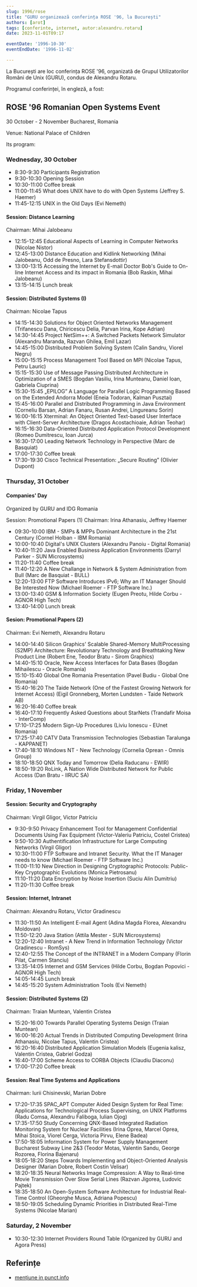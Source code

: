 ```yaml
---
slug: 1996/rose
title: "GURU organizează conferința ROSE '96, la București"
authors: [arot]
tags: [conferinte, internet, autor:alexandru.rotaru]
date: 2023-11-01T09:17

eventDate: '1996-10-30'
eventEndDate: '1996-11-02'

---
```


La București are loc conferința ROSE '96, organizată de Grupul Utilizatorilor
Români de Unix (GURU), condus de Alexandru Rotaru.

<!-- truncate -->

Programul conferinței, în engleză, a fost:

## ROSE '96 Romanian Open Systems Event

30 October - 2 November
Bucharest, Romania

Venue: National Palace of Children

Its program:

### Wednesday, 30 October

- 8:30-9:30 Participants Registration
- 9:30-10:30 Opening Session
- 10:30-11:00 Coffee break
- 11:00-11:45 What does UNIX have to do with Open Systems (Jeffrey S. Haemer)
- 11:45-12:15 UNIX in the Old Days (Evi Nemeth)

#### Session: Distance Learning

Chairman: Mihai Jalobeanu

- 12:15-12:45 Educational Aspects of Learning in Computer Networks (Nicolae Nistor)
- 12:45-13:00 Distance Education and Kidlink Networking (Mihai Jalobeanu, Odd de Presno, Lara Stefansdottir)
- 13:00-13:15 Accessing the Internet by E-mail Doctor Bob's Guide to On-line Internet Access and its impact in Romania (Bob Raskin, Mihai Jalobeanu)
- 13:15-14:15 Lunch break

#### Session: Distributed Systems (I)

Chairman: Nicolae Tapus

- 14:15-14:30 Solutions for Object Oriented Networks Management (Trifanescu Dana, Chiricescu Delia, Parvan Irina, Kope Adrian)
- 14:30-14:45 Project NetSim++: A Switched Packets Network Simulator (Alexandru Maranda, Razvan Ghilea, Emil Lazar)
- 14:45-15:00 Distributed Problem Solving System (Calin Sandru, Viorel Negru)
- 15:00-15:15 Process Management Tool Based on MPI (Nicolae Tapus, Petru Lauric)
- 15:15-15:30 Use of Message Passing Distributed Architecture in Optimization of a SMES (Bogdan Vasiliu, Irina Munteanu, Daniel Ioan, Gabriela Ciuprina)
- 15:30-15:45 „EPILOG” A Language for Parallel Logic Programming Based on the Extended Andorra Model (Eneia Todoran, Kalman Pusztai)
- 15:45-16:00 Parallel and Distributed Programming in Java Environment (Corneliu Barsan, Adrian Fanaru, Rusan Andrei, Lingureanu Sorin)
- 16:00-16:15 Xterminal: An Object Oriented Text-based User Interface with Client-Server Architecture (Dragos Acostachioaie, Adrian Teohar)
- 16:15-16:30 Data-Oriented Distributed Application Protocol Development (Romeo Dumitrescu, Ioan Jurca)
- 16:30-17:00 Leading Network Technology in Perspective (Marc de Basquiat)
- 17:00-17:30 Coffee break
- 17:30-19:30 Cisco Technical Presentation: „Secure Routing” (Olivier Dupont)

### Thursday, 31 October

#### Companies' Day

Organized by GURU and IDG Romania

Session: Promotional Papers (1)
Chairman: Irina Athanasiu, Jeffrey Haemer

- 09:30-10:00 IBM - SMPs & MPPs Dominant Architecture in the 21st Century (Cornel Holban - IBM Romania)
- 10:00-10:40 Digital's UNIX Clusters (Alexandru Panoiu - Digital Romania)
- 10:40-11:20 Java Enabled Business Application Environments (Darryl Parker - SUN Microsystems)
- 11:20-11:40 Coffee break
- 11:40-12:20 A New Challange in Network & System Administration from Bull (Marc de Basquiat - BULL)
- 12:20-13:00 FTP Software Introduces IPv6; Why an IT Manager Should Be Interested Now (Michael Roemer - FTP Software Inc.)
- 13:00-13:40 GSM & Information Society (Eugen Preotu, Hilde Corbu - AGNOR High Tech)
- 13:40-14:00 Lunch break

#### Sesion: Promotional Papers (2)

Chairman: Evi Nemeth, Alexandru Rotaru

- 14:00-14:40 Silicon Graphics' Scalable Shared-Memory MultiProcessing (S2MP) Architecture: Revolutionary Technology and Breathtaking New Product Line (Robert Ene, Teodor Bratu - Sirom Graphics)
- 14:40-15:10 Oracle, New Access Interfaces for Data Bases (Bogdan Mihailescu - Oracle Romania)
- 15:10-15:40 Global One Romania Presentation (Pavel Budiu - Global One Romania)
- 15:40-16:20 The Taide Network (One of the Fastest Growing Network for Internet Access) (Eigil Gronneberg, Morten Lundsten - Taide Network AB)
- 16:20-16:40 Coffee break
- 16:40-17:10 Frequently Asked Questions about StarNets (Trandafir Moisa - InterComp)
- 17:10-17:25 Modern Sign-Up Procedures (Liviu Ionescu - EUnet Romania)
- 17:25-17:40 CATV Data Transmission Technologies (Sebastian Taralunga - KAPPANET)
- 17:40-18:10 Windows NT - New Technology (Cornelia Oprean - Omnis Group)
- 18:10-18:50 QNX Today and Tomorrow (Delia Raducanu - EWIR)
- 18:50-19:20 RoLink, A Nation Wide Distributed Network for Public Access (Dan Bratu - IIRUC SA)

### Friday, 1 November

#### Session: Security and Cryptography

Chairman: Virgil Gligor, Victor Patriciu

- 9:30-9:50 Privacy Enhancement Tool for Management Confidential Documents Using Fax Equipment (Victor-Valeriu Patriciu, Costel Cristea)
- 9:50-10:30 Authentification Infrastructure for Large Computing Networks (Virgil Gligor)
- 10:30-11:00 FTP Software and Intranet Security. What the IT Manager needs to know (Michael Roemer - FTP Software Inc.)
- 11:00-11:10 New Direction in Designing Cryptographic Protocols: Public-Key Cryptographic Evolutions (Monica Pietrosanu)
- 11:10-11:20 Data Encryption by Noise Insertion (Suciu Alin Dumitriu)
- 11:20-11:30 Coffee break

#### Session: Internet, Intranet

Chairman: Alexandru Rotaru, Victor Gradinescu

- 11:30-11:50 An Intelligent E-mail Agent (Adina Magda Florea, Alexandru Moldovan)
- 11:50-12:20 Java Station (Attila Mester - SUN Microsystems)
- 12:20-12:40 Intranet - A New Trend in Information Technology (Victor Gradinescu - RomSys)
- 12:40-12:55 The Concept of the INTRANET in a Modern Company (Florin Pilat, Carmen Stanciu)
- 13:35-14:05 Internet and GSM Services (Hilde Corbu, Bogdan Popovici - AGNOR High Tech)
- 14:05-14:45 Lunch break
- 14:45-15:20 System Administration Tools (Evi Nemeth)

#### Session: Distributed Systems (2)

Chairman: Traian Muntean, Valentin Cristea

- 15:20-16:00 Towards Parallel Operating Systems Design (Traian Muntean)
- 16:00-16:20 Actual Trends in Distributed Computing Development (Irina Athanasiu, Nicolae Tapus, Valentin Cristea)
- 16:20-16:40 Distributed Application Simulation Models (Eugenia kalisz, Valentin Cristea, Gabriel Godza)
- 16:40-17:00 Scheme Access to CORBA Objects (Claudiu Diaconu)
- 17:00-17:20 Coffee break

#### Session: Real Time Systems and Applications

Chairman: Iurii Chisinevski, Marian Dobre

- 17:20-17:35 SPAC_APT Computer Aided Design System for Real Time: Applications for Technological Process Supervising, on UNIX Platforms (Radu Comsa, Alexandru Faliboga, Iulian Ojog)
- 17:35-17:50 Study Concerning QNX-Based Integrated Radiation Monitoring System for Nuclear Facilities (Irina Oprea, Marcel Oprea, Mihai Stoica, Viorel Cerga, Victoria Pirvu, Elene Badea)
- 17:50-18:05 Information System for Power Supply Management Bucharest Subway Line 2&3 (Teodor Motas, Valentin Sandu, George Rozorea, Florina Bajenaru)
- 18:05-18:20 Steps Towards Implementing and Object-Oriented Analysis Designer (Marian Dobre, Robert Costin Velisar)
- 18:20-18:35 Neural Networks Image Compression: A Way to Real-time Movie Transmission Over Slow Serial Lines (Razvan Jigorea, Ludovic Pajtek)
- 18:35-18:50 An Open-System Software Architecture for Industrial Real-Time Control (Gheorghe Musca, Adriana Popescu)
- 18:50-19:05 Scheduling Dynamic Priorities in Distributed Real-Time Systems (Nicolae Marian)

### Saturday, 2 November

- 10:30-12:30 Internet Providers Round Table (Organized by GURU and Agora Press)

## Referințe

- [mențiune in punct.info](http://linux.punct.info)
